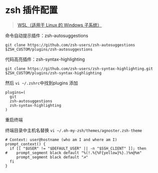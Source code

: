 
# zsh 插件配置
>  [WSL（适用于 Linux 的 Windows 子系统）](https://docs.microsoft.com/zh-cn/windows/wsl/about)

命令自动提示插件：zsh-autosuggestions
```
git clone https://github.com/zsh-users/zsh-autosuggestions $ZSH_CUSTOM/plugins/zsh-autosuggestions
```

代码高亮插件：zsh-syntax-highlighting
```
git clone https://github.com/zsh-users/zsh-syntax-highlighting.git $ZSH_CUSTOM/plugins/zsh-syntax-highlighting
```

然后 `vi ~/.zshrc`中找到plugins 添加
```
plugins=(
  git
  zsh-autosuggestions
  zsh-syntax-highlighting
)
```
重启终端

终端目录中主机名替换
`vi ~/.oh-my-zsh/themes/agnoster.zsh-theme`
```text
# Context: user@hostname (who am I and where am I)
prompt_context() {
  if [[ "$USER" != "$DEFAULT_USER" || -n "$SSH_CLIENT" ]]; then
#    prompt_segment black default "%(!.%{%F{yellow}%}.)%n@%m"
     prompt_segment black default "☭"
  fi
}
```
